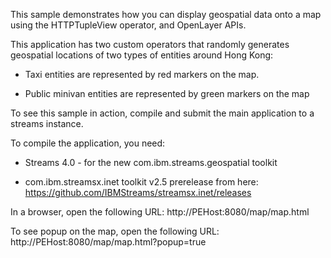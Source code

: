 This sample demonstrates how you can display geospatial data onto a map using the HTTPTupleView operator, and OpenLayer APIs.  

This application has two custom operators that randomly generates geospatial locations of two types of entities around Hong Kong:

- Taxi entities are represented by red markers on the map.

- Public minivan entities are represented by green markers on the map
 
To see this sample in action, compile and submit the main application to a streams instance.
 
To compile the application, you need:

- Streams 4.0 - for the new com.ibm.streams.geospatial toolkit

- com.ibm.streamsx.inet toolkit v2.5 prerelease from here: https://github.com/IBMStreams/streamsx.inet/releases
  
In a browser, open the following URL:  http://PEHost:8080/map/map.html
 
To see popup on the map, open the following URL:  http://PEHost:8080/map/map.html?popup=true
